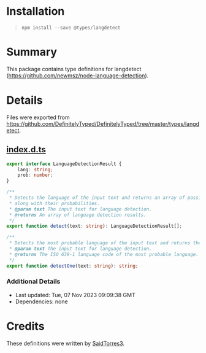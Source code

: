 # Installation
> `npm install --save @types/langdetect`

# Summary
This package contains type definitions for langdetect (https://github.com/newmsz/node-language-detection).

# Details
Files were exported from https://github.com/DefinitelyTyped/DefinitelyTyped/tree/master/types/langdetect.
## [index.d.ts](https://github.com/DefinitelyTyped/DefinitelyTyped/tree/master/types/langdetect/index.d.ts)
````ts
export interface LanguageDetectionResult {
    lang: string;
    prob: number;
}

/**
 * Detects the language of the input text and returns an array of possible language detections
 * along with their probabilities.
 * @param text The input text for language detection.
 * @returns An array of language detection results.
 */
export function detect(text: string): LanguageDetectionResult[];

/**
 * Detects the most probable language of the input text and returns the ISO 639-1 language code.
 * @param text The input text for language detection.
 * @returns The ISO 639-1 language code of the most probable language.
 */
export function detectOne(text: string): string;

````

### Additional Details
 * Last updated: Tue, 07 Nov 2023 09:09:38 GMT
 * Dependencies: none

# Credits
These definitions were written by [SaidTorres3](https://github.com/SaidTorres3).

